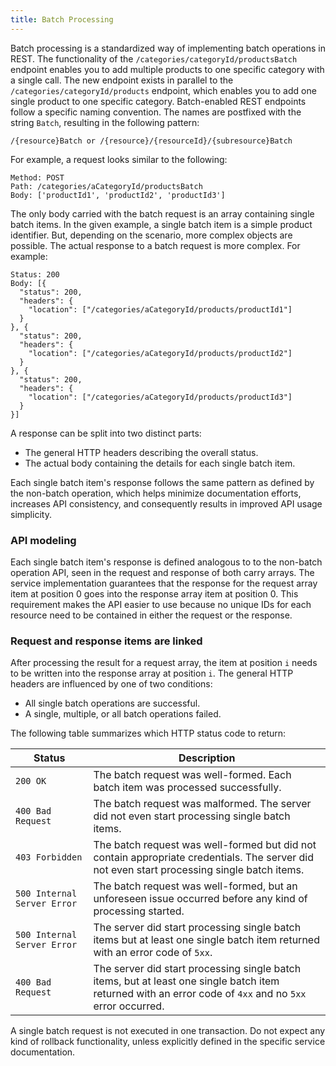 ```yaml
---
title: Batch Processing
---
```


Batch processing is a standardized way of implementing batch operations in REST. The functionality of the `/categories/categoryId/productsBatch` endpoint enables you to add multiple products to one specific category with a single call. The new endpoint exists in parallel to the `/categories/categoryId/products` endpoint, which enables you to add one single product to one specific category. Batch-enabled REST endpoints follow a specific naming convention. The names are postfixed with the string `Batch`, resulting in the following pattern:

``` no-highlight
/{resource}Batch or /{resource}/{resourceId}/{subresource}Batch
```

For example, a request looks similar to the following:

``` no-highlight
Method: POST
Path: /categories/aCategoryId/productsBatch
Body: ['productId1', 'productId2', 'productId3']
```

The only body carried with the batch request is an array containing single batch items. In the given example, a single batch item is a simple product identifier. But, depending on the scenario, more complex objects are possible. The actual response to a batch request is more complex. For example:

``` no-highlight
Status: 200
Body: [{
  "status": 200,
  "headers": {
    "location": ["/categories/aCategoryId/products/productId1"]
  }
}, {
  "status": 200,
  "headers": {
    "location": ["/categories/aCategoryId/products/productId2"]
  }
}, {
  "status": 200,
  "headers": {
    "location": ["/categories/aCategoryId/products/productId3"]
  }
}]
```

A response can be split into two distinct parts:

- The general HTTP headers describing the overall status.
- The actual body containing the details for each single batch item.

Each single batch item's response follows the same pattern as defined by the non-batch operation, which helps minimize documentation efforts, increases API consistency, and consequently results in improved API usage simplicity.

### API modeling
Each single batch item's response is defined analogous to to the non-batch operation API, seen in the request and response of both carry arrays. The service implementation guarantees that the response for the request array item at position 0 goes into the response array item at position 0. This requirement makes the API easier to use because no unique IDs for each resource need to be contained in either the request or the response.

### Request and response items are linked
After processing the result for a request array, the item at position `i` needs to be written into the response array at position `i`.
The general HTTP headers are influenced by one of two conditions:

- All single batch operations are successful.
- A single, multiple, or all batch operations failed.

The following table summarizes which HTTP status code to return:

| Status | Description |
| - | - |
| `200 OK` | The batch request was well-formed. Each batch item was processed successfully. |
| `400 Bad Request` | The batch request was malformed. The server did not even start processing single batch items. |
| `403 Forbidden` | The batch request was well-formed but did not contain appropriate credentials. The server did not even start processing single batch items. |
| `500 Internal Server Error` | The batch request was well-formed, but an unforeseen issue occurred before any kind of processing started. |
| `500 Internal Server Error` | The server did start processing single batch items but at least one single batch item returned with an error code of `5xx`. |
| `400 Bad Request` | The server did start processing single batch items, but at least one single batch item returned with an error code of `4xx` and no `5xx` error occurred. |

A single batch request is not executed in one transaction. Do not expect any kind of rollback functionality, unless explicitly defined in the specific service documentation.

